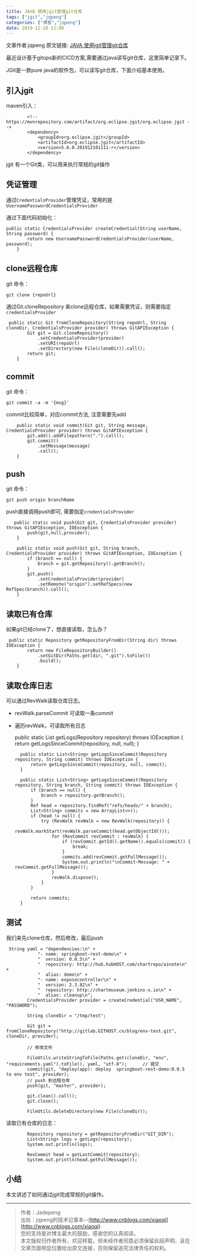 ```yaml
---
title: JAVA 使用jgit管理git仓库
tags: ["jgit","jqpeng"]
categories: ["博客","jqpeng"]
date: 2019-12-20 12:08
---
```

文章作者:jqpeng
原文链接: [JAVA 使用jgit管理git仓库](https://www.cnblogs.com/xiaoqi/p/jgit.html)

最近设计基于gitops新的CICD方案,需要通过java读写git仓库，这里简单记录下。

JGit是一款pure java的软件包，可以读写git仓库，下面介绍基本使用。

## 引入jgit

maven引入：


            <!-- https://mvnrepository.com/artifact/org.eclipse.jgit/org.eclipse.jgit -->
            <dependency>
                <groupId>org.eclipse.jgit</groupId>
                <artifactId>org.eclipse.jgit</artifactId>
                <version>5.6.0.201912101111-r</version>
            </dependency>


jgit 有一个Git类，可以用来执行常规的git操作

## 凭证管理

通过`CredentialsProvider`管理凭证，常用的是`UsernamePasswordCredentialsProvider`

通过下面代码初始化：


    public static CredentialsProvider createCredential(String userName, String password) {
            return new UsernamePasswordCredentialsProvider(userName, password);
        }


## clone远程仓库

git 命令：


    git clone {repoUrl}


通过Git.cloneRepository 来clone远程仓库，如果需要凭证，则需要指定`credentialsProvider`


     public static Git fromCloneRepository(String repoUrl, String cloneDir, CredentialsProvider provider) throws GitAPIException {
            Git git = Git.cloneRepository()
                .setCredentialsProvider(provider)
                .setURI(repoUrl)
                .setDirectory(new File(cloneDir)).call();
            return git;
        }


## commit

git 命令：


    git commit -a -m '{msg}'


commit比较简单，对应commit方法, 注意需要先add


        public static void commit(Git git, String message, CredentialsProvider provider) throws GitAPIException {
            git.add().addFilepattern(".").call();
            git.commit()
                .setMessage(message)
                .call();
        }


## push

git 命令：


    git push origin branchName


push直接调用push即可, 需要指定`credentialsProvider`


       public static void push(Git git, CredentialsProvider provider) throws GitAPIException, IOException {
            push(git,null,provider);
        }
    
        public static void push(Git git, String branch, CredentialsProvider provider) throws GitAPIException, IOException {
            if (branch == null) {
                branch = git.getRepository().getBranch();
            }
            git.push()
                .setCredentialsProvider(provider)
                .setRemote("origin").setRefSpecs(new RefSpec(branch)).call();
        }


## 读取已有仓库

如果git已经clone了，想直接读取，怎么办？


     public static Repository getRepositoryFromDir(String dir) throws IOException {
            return new FileRepositoryBuilder()
                .setGitDir(Paths.get(dir, ".git").toFile())
                .build();
        }


## 读取仓库日志

可以通过RevWalk读取仓库日志。

- revWalk.parseCommit 可读取一条commit
- 遍历revWalk，可读取所有日志



     public static List<String> getLogs(Repository repository) throws IOException {
            return getLogsSinceCommit(repository, null, null);
        }
    
        public static List<String> getLogsSinceCommit(Repository repository, String commit) throws IOException {
            return getLogsSinceCommit(repository, null, commit);
        }
    
        public static List<String> getLogsSinceCommit(Repository repository, String branch, String commit) throws IOException {
            if (branch == null) {
                branch = repository.getBranch();
            }
            Ref head = repository.findRef("refs/heads/" + branch);
            List<String> commits = new ArrayList<>();
            if (head != null) {
                try (RevWalk revWalk = new RevWalk(repository)) {
                    revWalk.markStart(revWalk.parseCommit(head.getObjectId()));
                    for (RevCommit revCommit : revWalk) {
                        if (revCommit.getId().getName().equals(commit)) {
                            break;
                        }
                        commits.add(revCommit.getFullMessage());
                        System.out.println("\nCommit-Message: " + revCommit.getFullMessage());
                    }
                    revWalk.dispose();
                }
            }
    
            return commits;
        }
    


## 测试

我们来先clone仓库，然后修改，最后push


     String yaml = "dependencies:\n" +
                "- name: springboot-rest-demo\n" +
                "  version: 0.0.5\n" +
                "  repository: http://hub.hubHOST.com/chartrepo/ainote\n" +
                "  alias: demo\n" +
                "- name: exposecontroller\n" +
                "  version: 2.3.82\n" +
                "  repository: http://chartmuseum.jenkins-x.io\n" +
                "  alias: cleanup\n";
            CredentialsProvider provider = createCredential("USR_NAME", "PASSWORD");
    
            String cloneDir = "/tmp/test";
    
            Git git = fromCloneRepository("http://gitlab.GITHOST.cn/blog/env-test.git", cloneDir, provider);
    
            // 修改文件
    
            FileUtils.writeStringToFile(Paths.get(cloneDir, "env", "requirements.yaml").toFile(), yaml, "utf-8");      // 提交
            commit(git, "deploy(app): deploy  springboot-rest-demo:0.0.5 to env test", provider);
            // push 到远程仓库
            push(git, "master", provider);
    
            git.clean().call();
            git.close();
    
            FileUtils.deleteDirectory(new File(cloneDir));


读取已有仓库的日志：


            Repository repository = getRepositoryFromDir("GIT_DIR");
            List<String> logs = getLogs(repository);
            System.out.println(logs);
    
            RevCommit head = getLastCommit(repository);
            System.out.println(head.getFullMessage());


## 小结

本文讲述了如何通过jgit完成常规的git操作。

* * *


> 作者：Jadepeng  
>  出处：jqpeng的技术记事本--[http://www.cnblogs.com/xiaoqi](http://www.cnblogs.com/xiaoqi)  
>  您的支持是对博主最大的鼓励，感谢您的认真阅读。  
>  本文版权归作者所有，欢迎转载，但未经作者同意必须保留此段声明，且在文章页面明显位置给出原文连接，否则保留追究法律责任的权利。


